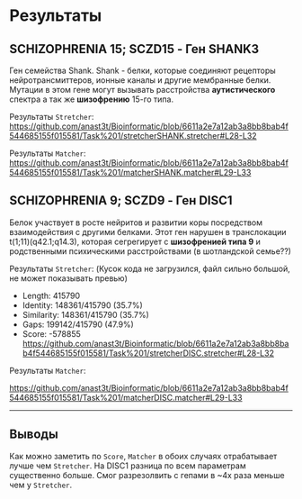 # Результаты

## SCHIZOPHRENIA 15; SCZD15 - Ген SHANK3

Ген семейства Shank. Shank - белки, которые соединяют рецепторы нейротрансмиттеров, ионные каналы и другие мембранные белки. Мутации в этом гене могут вызывать расстройства **аутистического** спектра а так же **шизофрению** 15-го типа.

Результаты `Stretcher`:
https://github.com/anast3t/Bioinformatic/blob/6611a2e7a12ab3a8bb8bab4f544685155f015581/Task%201/stretcherSHANK.stretcher#L28-L32

Результаты `Matcher`:
https://github.com/anast3t/Bioinformatic/blob/6611a2e7a12ab3a8bb8bab4f544685155f015581/Task%201/matcherSHANK.matcher#L29-L33


## SCHIZOPHRENIA 9; SCZD9 - Ген DISC1
Белок участвует в росте нейритов и развитии коры посредством взаимодействия с другими белками. 
Этот ген нарушен в транслокации t(1;11)(q42.1;q14.3), которая сегрегирует с **шизофренией типа 9** и родственными психическими расстройствами (в шотландской семье??)

Результаты `Stretcher`:
(Кусок кода не загрузился, файл сильно большой, не может показывать превью)
* Length: 415790
* Identity:   148361/415790 (35.7%)
* Similarity: 148361/415790 (35.7%)
* Gaps:       199142/415790 (47.9%)
* Score: -578855
https://github.com/anast3t/Bioinformatic/blob/6611a2e7a12ab3a8bb8bab4f544685155f015581/Task%201/stretcherDISC.stretcher#L28-L32

Результаты `Matcher`:

https://github.com/anast3t/Bioinformatic/blob/6611a2e7a12ab3a8bb8bab4f544685155f015581/Task%201/matcherDISC.matcher#L29-L33

---

## Выводы
Как можно заметить по `Score`, `Matcher` в обоих случаях отрабатывает лучше чем `Stretcher`. На DISC1 разница по всем параметрам существенно больше. Смог разрезолвить с гепами в ~4х раза меньше чем у `Stretcher`.
